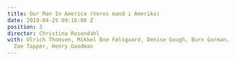 ```yaml
---
title: Our Man In America (Vores mand i Amerika)
date: 2019-04-25 09:16:00 Z
position: 3
director: Christina Rosendahl
with: Ulrich Thomsen, Mikkel Boe Følsgaard, Denise Gough, Burn Gorman, Ross McCall,
  Zoe Tapper, Henry Goodman
---
```


